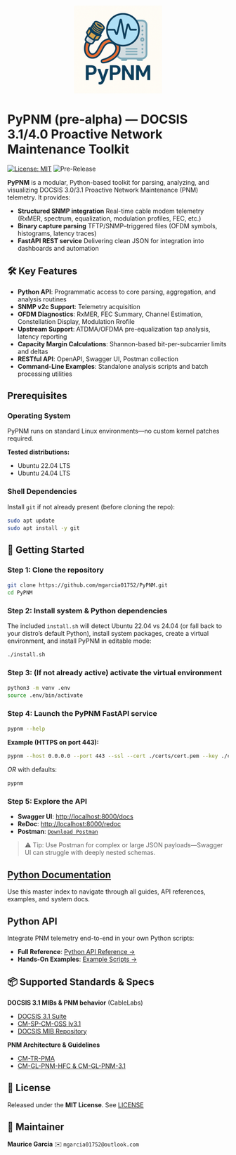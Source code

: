<p align="center">
  <a href="documentation/master-index.md">
    <picture>
      <!-- when in dark mode, use the dark logo -->
      <source srcset="documentation/images/logo/pypnm-dark-mode.png" media="(prefers-color-scheme: dark)" />
      <!-- fallback (light mode) -->
      <img src="documentation/images/logo/pypnm-light-mode.png" alt="PyPNM Logo" width="200" />
    </picture>
  </a>
</p>

# PyPNM (pre-alpha) — DOCSIS 3.1/4.0 Proactive Network Maintenance Toolkit

[![License: MIT](https://img.shields.io/badge/License-MIT-blue)](LICENSE)
![Pre-Release](https://img.shields.io/badge/release-pre--alpha-lightgrey)

**PyPNM** is a modular, Python-based toolkit for parsing, analyzing, and visualizing DOCSIS 3.0/3.1 Proactive Network Maintenance (PNM) telemetry. It provides:

* **Structured SNMP integration** Real-time cable modem telemetry (RxMER, spectrum, equalization, modulation profiles, FEC, etc.)
* **Binary capture parsing** TFTP/SNMP–triggered files (OFDM symbols, histograms, latency traces)
* **FastAPI REST service** Delivering clean JSON for integration into dashboards and automation

## 🛠 Key Features

* **Python API**: Programmatic access to core parsing, aggregation, and analysis routines
* **SNMP v2c Support**: Telemetry acquisition
* **OFDM Diagnostics**: RxMER, FEC Summary, Channel Estimation, Constellation Display, Modulation Rrofile
* **Upstream Support**: ATDMA/OFDMA pre-equalization tap analysis, latency reporting
* **Capacity Margin Calculations**: Shannon-based bit-per-subcarrier limits and deltas
* **RESTful API**: OpenAPI, Swagger UI, Postman collection
* **Command-Line Examples**: Standalone analysis scripts and batch processing utilities

## Prerequisites

### Operating System

PyPNM runs on standard Linux environments—no custom kernel patches required.

**Tested distributions:**

* Ubuntu 22.04 LTS
* Ubuntu 24.04 LTS

### Shell Dependencies

Install `git` if not already present (before cloning the repo):

```bash
sudo apt update
sudo apt install -y git
```

## 🚀 Getting Started

### Step 1: Clone the repository

```bash
git clone https://github.com/mgarcia01752/PyPNM.git
cd PyPNM
```

### Step 2: Install system & Python dependencies

The included `install.sh` will detect Ubuntu 22.04 vs 24.04 (or fall back to your distro’s default Python), install system packages, create a virtual environment, and install PyPNM in editable mode:

```bash
./install.sh
```

### Step 3: (If not already active) activate the virtual environment

```bash
python3 -m venv .env
source .env/bin/activate
```

### Step 4: Launch the PyPNM FastAPI service

```bash
pypnm --help
```

**Example (HTTPS on port 443):**

```bash
pypnm --host 0.0.0.0 --port 443 --ssl --cert ./certs/cert.pem --key ./certs/key.pem
```

*OR* with defaults:

```bash
pypnm
```

### Step 5: Explore the API

* **Swagger UI**: [http://localhost:8000/docs](http://localhost:8000/docs)
* **ReDoc**:     [http://localhost:8000/redoc](http://localhost:8000/redoc)
* **Postman**:   [`Download Postman`](https://www.postman.com/downloads/)

> ⚠️ Tip: Use Postman for complex or large JSON payloads—Swagger UI can struggle with deeply nested schemas.

## [Python Documentation](documentation/master-index.md)

Use this master index to navigate through all guides, API references, examples, and system docs.

## Python API

Integrate PNM telemetry end-to-end in your own Python scripts:

* **Full Reference**: [Python API Reference →](documentation/api/python/index.md)
* **Hands-On Examples**: [Example Scripts →](documentation/examples/index.md)

## 📦 Supported Standards & Specs

**DOCSIS 3.1 MIBs & PNM behavior** (CableLabs)

  * [DOCSIS 3.1 Suite](https://www.cablelabs.com/specifications/search?category=DOCSIS&subcat=DOCSIS%203.1)
  * [CM-SP-CM-OSS Iv3.1](https://www.cablelabs.com/specifications/CM-SP-CM-OSSIv3.1)
  * [DOCSIS MIB Repository](https://mibs.cablelabs.com/MIBs/DOCSIS/)

**PNM Architecture & Guidelines**

  * [CM-TR-PMA](https://www.cablelabs.com/specifications/CM-TR-PMA)
  * [CM-GL-PNM-HFC & CM-GL-PNM-3.1](https://www.cablelabs.com/specifications/CM-GL-PNM-HFC)

## 📜 License

Released under the **MIT License**. See [LICENSE](LICENSE)

## 👤 Maintainer

**Maurice Garcia**
✉️ `mgarcia01752@outlook.com`
